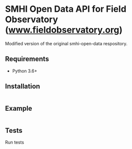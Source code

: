 
# SMHI Open Data API for Field Observatory (www.fieldobservatory.org)

Modified version of the original smhi-open-data respository.

## Requirements

* Python 3.6+

## Installation

```
```

## Example

```
```

## Tests

Run tests
```
```
